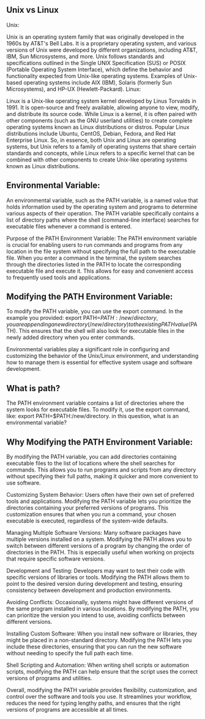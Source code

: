 ## Unix vs Linux
Unix:

Unix is an operating system family that was originally developed in the 1960s by AT&T's Bell Labs.
It is a proprietary operating system, and various versions of Unix were developed by different organizations, including AT&T, IBM, Sun Microsystems, and more.
Unix follows standards and specifications outlined in the Single UNIX Specification (SUS) or POSIX (Portable Operating System Interface), which define the behavior and functionality expected from Unix-like operating systems.
Examples of Unix-based operating systems include AIX (IBM), Solaris (formerly Sun Microsystems), and HP-UX (Hewlett-Packard).
Linux:

Linux is a Unix-like operating system kernel developed by Linus Torvalds in 1991.
It is open-source and freely available, allowing anyone to view, modify, and distribute its source code.
While Linux is a kernel, it is often paired with other components (such as the GNU userland utilities) to create complete operating systems known as Linux distributions or distros.
Popular Linux distributions include Ubuntu, CentOS, Debian, Fedora, and Red Hat Enterprise Linux.
So, in essence, both Unix and Linux are operating systems, but Unix refers to a family of operating systems that share certain standards and concepts, while Linux refers to a specific kernel that can be combined with other components to create Unix-like operating systems known as Linux distributions.




## Environmental Variable:
An environmental variable, such as the PATH variable, is a named value that holds information used by the operating system and programs to determine various aspects of their operation. The PATH variable specifically contains a list of directory paths where the shell (command-line interface) searches for executable files whenever a command is entered.

Purpose of the PATH Environment Variable:
The PATH environment variable is crucial for enabling users to run commands and programs from any location in the file system without specifying the full path to the executable file. When you enter a command in the terminal, the system searches through the directories listed in the PATH to locate the corresponding executable file and execute it. This allows for easy and convenient access to frequently used tools and applications.

## Modifying the PATH Environment Variable:
To modify the PATH variable, you can use the export command. In the example you provided: export PATH=$PATH:/new/directory, you are appending a new directory (/new/directory) to the existing PATH value ($PATH). This ensures that the shell will also look for executable files in the newly added directory when you enter commands.

Environmental variables play a significant role in configuring and customizing the behavior of the Unix/Linux environment, and understanding how to manage them is essential for effective system usage and software development.




## What is path?
The PATH environment variable contains a list of directories where the system looks for executable files. To modify it, use the export command, like: export PATH=$PATH:/new/directory. in this question, what is an environmental variable?


## Why Modifying the PATH Environment Variable:

 By modifying the PATH variable, you can add directories containing executable files to the list of locations where the shell searches for commands. This allows you to run programs and scripts from any directory without specifying their full paths, making it quicker and more convenient to use software.

Customizing System Behavior: Users often have their own set of preferred tools and applications. Modifying the PATH variable lets you prioritize the directories containing your preferred versions of programs. This customization ensures that when you run a command, your chosen executable is executed, regardless of the system-wide defaults.

Managing Multiple Software Versions: Many software packages have multiple versions installed on a system. Modifying the PATH allows you to switch between different versions of a program by changing the order of directories in the PATH. This is especially useful when working on projects that require specific software versions.

Development and Testing: Developers may want to test their code with specific versions of libraries or tools. Modifying the PATH allows them to point to the desired version during development and testing, ensuring consistency between development and production environments.

Avoiding Conflicts: Occasionally, systems might have different versions of the same program installed in various locations. By modifying the PATH, you can prioritize the version you intend to use, avoiding conflicts between different versions.

Installing Custom Software: When you install new software or libraries, they might be placed in a non-standard directory. Modifying the PATH lets you include these directories, ensuring that you can run the new software without needing to specify the full path each time.

Shell Scripting and Automation: When writing shell scripts or automation scripts, modifying the PATH can help ensure that the script uses the correct versions of programs and utilities.

Overall, modifying the PATH variable provides flexibility, customization, and control over the software and tools you use. It streamlines your workflow, reduces the need for typing lengthy paths, and ensures that the right versions of programs are accessible at all times.




